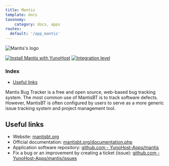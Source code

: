 ```yaml
---
title: Mantis
template: docs
taxonomy:
    category: docs, apps
routes:
  default: '/app_mantis'
---
```


![Mantis's logo](image://mantis_logo.png?height=80)

[![Install Mantis with YunoHost](https://install-app.yunohost.org/install-with-yunohost.png)](https://install-app.yunohost.org/?app=mantis) [![Integration level](https://dash.yunohost.org/integration/mantis.svg)](https://dash.yunohost.org/appci/app/mantis)

### Index

- [Useful links](#useful-links)

Mantis Bug Tracker is a free and open source, web-based bug tracking system. The most common use of MantisBT is to track software defects. However, MantisBT is often configured by users to serve as a more generic issue tracking system and project management tool.

## Useful links

+ Website: [mantisbt.org](https://mantisbt.org)
+ Official documentation: [mantisbt.org/documentation.php](https://mantisbt.org/documentation.php)
+ Application software repository: [github.com - YunoHost-Apps/mantis](https://github.com/YunoHost-Apps/mantis_ynh)
+ Fix a bug or an improvement by creating a ticket (issue): [github.com - YunoHost-Apps/mantis/issues](https://github.com/YunoHost-Apps/mantis_ynh/issues)
